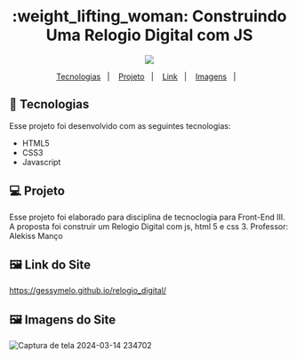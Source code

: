 <h1 align="center">
    :weight_lifting_woman: Construindo Uma Relogio Digital com JS
</h1>
<p align="center">
  
 <img src="http://img.shields.io/static/v1?label=STATUS&message=CONCLUIDO&color=GREEN&style=for-the-badge"/>

  
</p>
<p align="center">
  <a href="#ancora1">Tecnologias</a>&nbsp;&nbsp;&nbsp;|&nbsp;&nbsp;&nbsp;
  <a href="#ancora2">Projeto</a>&nbsp;&nbsp;&nbsp;|&nbsp;&nbsp;&nbsp;
  <a href="#ancora3">Link</a>&nbsp;&nbsp;&nbsp;|&nbsp;&nbsp;&nbsp;
  <a href="#ancora4">Imagens</a>&nbsp;&nbsp;&nbsp;|&nbsp;&nbsp;&nbsp;
</p>

<a id="ancora1"></a>
## :rocket: Tecnologias 

Esse projeto foi desenvolvido com as seguintes tecnologias:
- HTML5
- CSS3
- Javascript

<a id="ancora2"></a>
## 💻 Projeto
Esse projeto foi elaborado  para disciplina de  tecnoclogia para Front-End III. A proposta foi construir um Relogio Digital com js, html 5 e css 3.
Professor: Alekiss Manço

<a id="ancora3"></a>
## :framed_picture: Link do Site 
https://gessymelo.github.io/relogio_digital/

<a id="ancora4"></a>
## :framed_picture: Imagens do Site 

![Captura de tela 2024-03-14 234702](https://github.com/Gessymelo/relogio_digital/assets/111106363/aa06954b-bd6f-4ad7-8c55-56e8eb5c1868)

